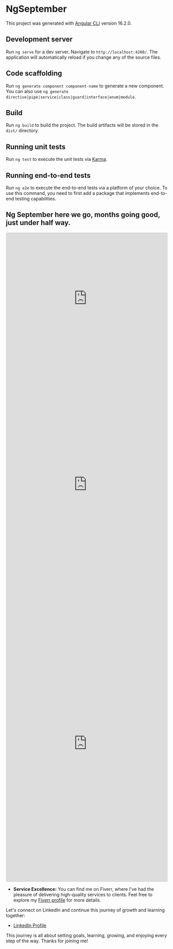 # NgSeptember

This project was generated with [Angular CLI](https://github.com/angular/angular-cli) version 16.2.0.

## Development server

Run `ng serve` for a dev server. Navigate to `http://localhost:4200/`. The application will automatically reload if you change any of the source files.

## Code scaffolding

Run `ng generate component component-name` to generate a new component. You can also use `ng generate directive|pipe|service|class|guard|interface|enum|module`.

## Build

Run `ng build` to build the project. The build artifacts will be stored in the `dist/` directory.

## Running unit tests

Run `ng test` to execute the unit tests via [Karma](https://karma-runner.github.io).

## Running end-to-end tests

Run `ng e2e` to execute the end-to-end tests via a platform of your choice. To use this command, you need to first add a package that implements end-to-end testing capabilities.

## Ng September here we go, months going good, just under half way.

<iframe src="https://www.linkedin.com/embed/feed/update/urn:li:share:7105602415831224320" height="410" width="504" frameborder="0" allowfullscreen="" title="Embedded post"></iframe>

<iframe src="https://www.linkedin.com/embed/feed/update/urn:li:share:7104833391484682240" height="748" width="504" frameborder="0" allowfullscreen="" title="Embedded post"></iframe>

<iframe src="https://www.linkedin.com/embed/feed/update/urn:li:share:7104151040282824705" height="863" width="504" frameborder="0" allowfullscreen="" title="Embedded post"></iframe>

- **Service Excellence:** You can find me on Fiverr, where I've had the pleasure of delivering high-quality services to clients. Feel free to explore my [Fiverr profile](#link-to-your-fiverr-profile) for more details.

Let's connect on LinkedIn and continue this journey of growth and learning together:

- [LinkedIn Profile](#link-to-your-linkedin-profile)

This journey is all about setting goals, learning, growing, and enjoying every step of the way. Thanks for joining me!
